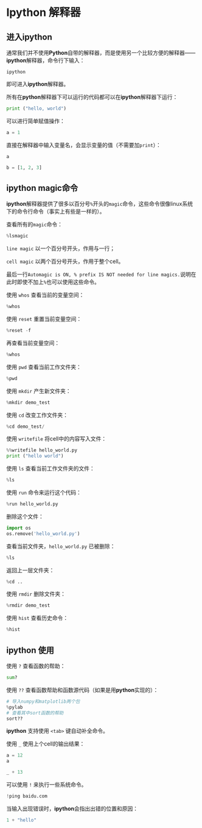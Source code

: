 # Ipython 解释器

## 进入ipython

通常我们并不使用**Python**自带的解释器，而是使用另一个比较方便的解释器——**ipython**解释器，命令行下输入：

    ipython

即可进入**ipython**解释器。

所有在**python**解释器下可以运行的代码都可以在**ipython**解释器下运行：


```python
print ("hello, world")
```

可以进行简单赋值操作：


```python
a = 1
```

直接在解释器中输入变量名，会显示变量的值（不需要加`print`）：


```python
a
```


```python
b = [1, 2, 3]
```

## ipython magic命令

**ipython**解释器提供了很多以百分号`%`开头的`magic`命令，这些命令很像linux系统下的命令行命令（事实上有些是一样的）。

查看所有的`magic`命令：


```python
%lsmagic
```

`line magic` 以一个百分号开头，作用与一行；

`cell magic` 以两个百分号开头，作用于整个cell。

最后一行`Automagic is ON, % prefix IS NOT needed for line magics.`说明在此时即使不加上`%`也可以使用这些命令。

使用 `whos` 查看当前的变量空间：


```python
%whos
```

使用 `reset` 重置当前变量空间：


```python
%reset -f
```

再查看当前变量空间：


```python
%whos
```

使用 `pwd` 查看当前工作文件夹：


```python
%pwd
```

使用 `mkdir` 产生新文件夹：


```python
%mkdir demo_test
```

使用 `cd` 改变工作文件夹：


```python
%cd demo_test/
```

使用 `writefile` 将cell中的内容写入文件：


```python
%%writefile hello_world.py
print ("hello world")
```

使用 `ls` 查看当前工作文件夹的文件：


```python
%ls
```

使用 `run` 命令来运行这个代码：


```python
%run hello_world.py
```

删除这个文件：


```python
import os
os.remove('hello_world.py')
```

查看当前文件夹，`hello_world.py` 已被删除：


```python
%ls
```

返回上一层文件夹：


```python
%cd ..
```

使用 `rmdir` 删除文件夹：


```python
%rmdir demo_test
```

使用 `hist` 查看历史命令：


```python
%hist
```

## ipython 使用

使用 `?` 查看函数的帮助：


```python
sum?
```

使用 `??` 查看函数帮助和函数源代码（如果是用**python**实现的）：


```python
# 导入numpy和matplotlib两个包
%pylab
# 查看其中sort函数的帮助
sort??
```

**ipython** 支持使用 `<tab>` 键自动补全命令。

使用 `_` 使用上个cell的输出结果：


```python
a = 12
a
```


```python
_ + 13
```

可以使用 `!` 来执行一些系统命令。


```python
!ping baidu.com
```

当输入出现错误时，**ipython**会指出出错的位置和原因：


```python
1 + "hello"
```
